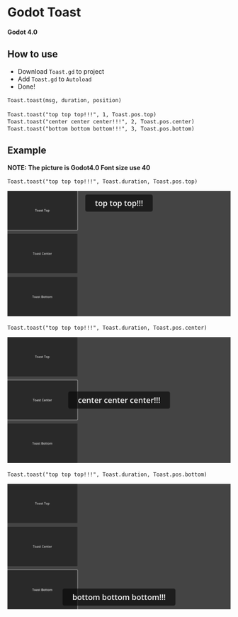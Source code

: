 # Godot Toast

**Godot 4.0**

## How to use

- Download `Toast.gd` to project
- Add `Toast.gd` to `Autoload`
- Done!

```gdscript
Toast.toast(msg, duration, position)

Toast.toast("top top top!!!", 1, Toast.pos.top)
Toast.toast("center center center!!!", 2, Toast.pos.center)
Toast.toast("bottom bottom bottom!!!", 3, Toast.pos.bottom)
```

## Example

**NOTE: The picture is Godot4.0 Font size use 40**

```gdscript
Toast.toast("top top top!!!", Toast.duration, Toast.pos.top)
```

![Alt text](material/top.jpg)

```gdscript
Toast.toast("top top top!!!", Toast.duration, Toast.pos.center)
```

![Alt text](material/center.jpg)

```gdscript
Toast.toast("top top top!!!", Toast.duration, Toast.pos.bottom)
```

![Alt text](material/bottom.jpg)
